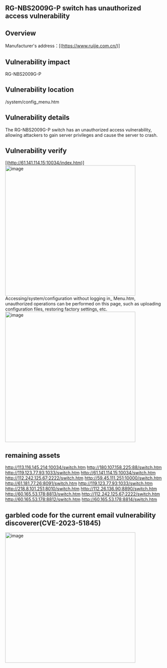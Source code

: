 ## RG-NBS2009G-P switch has unauthorized access vulnerability

## Overview
Manufacturer's address：[(https://www.ruijie.com.cn/)]
## Vulnerability impact
RG-NBS2009G-P
## Vulnerability location
/system/config_menu.htm
## Vulnerability details
The RG-NBS2009G-P switch has an unauthorized access vulnerability, allowing attackers to gain server privileges and cause the server to crash.
## Vulnerability verify
[(http://61.141.114.15:10034/index.htm)]
<img width="416" alt="image" src="https://github.com/zty-1995/RG-NBS2009G-P-switch/assets/154293428/99dfc8c6-4d85-4207-9633-9726cc1fcab0">
Accessing/system/configuration without logging in_ Menu.htm, unauthorized operations can be performed on this page, such as uploading configuration files, restoring factory settings, etc.
<img width="416" alt="image" src="https://github.com/zty-1995/RG-NBS2009G-P-switch/assets/154293428/8855ccd9-9d9d-401e-a8ad-57945f593ff2">

## remaining assets
http://113.116.145.214:10034/switch.htm
http://180.107.158.225:88/switch.htm
http://119.123.77.93:1033/switch.htm
http://61.141.114.15:10034/switch.htm
http://112.242.125.67:2222/switch.htm
http://59.45.111.251:10000/switch.htm
http://61.181.77.26:8091/switch.htm
http://119.123.77.93:1033/switch.htm
http://218.8.101.251:8010/switch.htm
http://112.26.136.90:8890/switch.htm
http://60.165.53.178:8813/switch.htm
http://112.242.125.67:2222/switch.htm
http://60.165.53.178:8812/switch.htm
http://60.165.53.178:8814/switch.htm
## garbled code for the current email vulnerability discoverer(CVE-2023-51845)
<img width="416" alt="image" src="https://github.com/zty-1995/RG-NBS2009G-P-switch/assets/154293428/b193c734-b442-4fac-82a0-84ef0ceef2fc">

